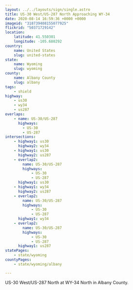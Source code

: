 ```yaml
---
layout: ../../layouts/sign/single.astro
title: US-30 West/US-287 North Approaching WY-34
date: 2020-08-14 16:59:36 +0000 +0000
imageid: "318739408155077925"
flickrid: "50371729142"
location:
    latitude: 41.550301
    longitude: -105.680292
country:
    name: United States
    slug: united-states
state:
    name: Wyoming
    slug: wyoming
county:
    name: Albany County
    slug: albany
tags:
    - shield
highway:
    - us30
    - wy34
    - us287
overlaps:
    - name: US-30/US-287
      highways:
        - US-30
        - US-287
intersections:
    - highway1: us30
      highway2: wy34
    - highway1: us30
      highway2: us287
    - overlap2:
        name: US-30/US-287
        highways:
            - US-30
            - US-287
      highway1: us30
    - highway1: wy34
      highway2: us287
    - overlap2:
        name: US-30/US-287
        highways:
            - US-30
            - US-287
      highway1: wy34
    - overlap2:
        name: US-30/US-287
        highways:
            - US-30
            - US-287
      highway1: us287
statePages:
    - state/wyoming
countyPages:
    - state/wyoming/albany

---
```

US-30 West/US-287 North at WY-34 North in Albany County.